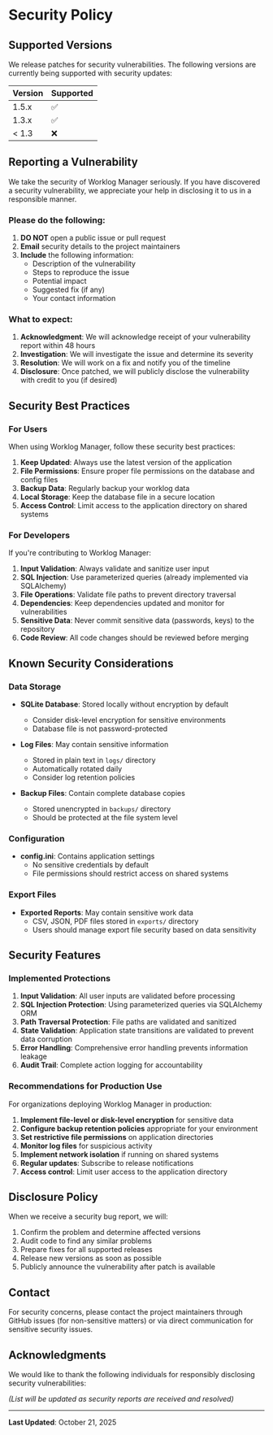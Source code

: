 # Security Policy

## Supported Versions

We release patches for security vulnerabilities. The following versions are currently being supported with security updates:

| Version | Supported          |
| ------- | ------------------ |
| 1.5.x   | :white_check_mark: |
| 1.3.x   | :white_check_mark: |
| < 1.3   | :x:                |

## Reporting a Vulnerability

We take the security of Worklog Manager seriously. If you have discovered a security vulnerability, we appreciate your help in disclosing it to us in a responsible manner.

### Please do the following:

1. **DO NOT** open a public issue or pull request
2. **Email** security details to the project maintainers
3. **Include** the following information:
   - Description of the vulnerability
   - Steps to reproduce the issue
   - Potential impact
   - Suggested fix (if any)
   - Your contact information

### What to expect:

1. **Acknowledgment**: We will acknowledge receipt of your vulnerability report within 48 hours
2. **Investigation**: We will investigate the issue and determine its severity
3. **Resolution**: We will work on a fix and notify you of the timeline
4. **Disclosure**: Once patched, we will publicly disclose the vulnerability with credit to you (if desired)

## Security Best Practices

### For Users

When using Worklog Manager, follow these security best practices:

1. **Keep Updated**: Always use the latest version of the application
2. **File Permissions**: Ensure proper file permissions on the database and config files
3. **Backup Data**: Regularly backup your worklog data
4. **Local Storage**: Keep the database file in a secure location
5. **Access Control**: Limit access to the application directory on shared systems

### For Developers

If you're contributing to Worklog Manager:

1. **Input Validation**: Always validate and sanitize user input
2. **SQL Injection**: Use parameterized queries (already implemented via SQLAlchemy)
3. **File Operations**: Validate file paths to prevent directory traversal
4. **Dependencies**: Keep dependencies updated and monitor for vulnerabilities
5. **Sensitive Data**: Never commit sensitive data (passwords, keys) to the repository
6. **Code Review**: All code changes should be reviewed before merging

## Known Security Considerations

### Data Storage

- **SQLite Database**: Stored locally without encryption by default
  - Consider disk-level encryption for sensitive environments
  - Database file is not password-protected
  
- **Log Files**: May contain sensitive information
  - Stored in plain text in `logs/` directory
  - Automatically rotated daily
  - Consider log retention policies

- **Backup Files**: Contain complete database copies
  - Stored unencrypted in `backups/` directory
  - Should be protected at the file system level

### Configuration

- **config.ini**: Contains application settings
  - No sensitive credentials by default
  - File permissions should restrict access on shared systems

### Export Files

- **Exported Reports**: May contain sensitive work data
  - CSV, JSON, PDF files stored in `exports/` directory
  - Users should manage export file security based on data sensitivity

## Security Features

### Implemented Protections

1. **Input Validation**: All user inputs are validated before processing
2. **SQL Injection Protection**: Using parameterized queries via SQLAlchemy ORM
3. **Path Traversal Protection**: File paths are validated and sanitized
4. **State Validation**: Application state transitions are validated to prevent data corruption
5. **Error Handling**: Comprehensive error handling prevents information leakage
6. **Audit Trail**: Complete action logging for accountability

### Recommendations for Production Use

For organizations deploying Worklog Manager in production:

1. **Implement file-level or disk-level encryption** for sensitive data
2. **Configure backup retention policies** appropriate for your environment
3. **Set restrictive file permissions** on application directories
4. **Monitor log files** for suspicious activity
5. **Implement network isolation** if running on shared systems
6. **Regular updates**: Subscribe to release notifications
7. **Access control**: Limit user access to the application directory

## Disclosure Policy

When we receive a security bug report, we will:

1. Confirm the problem and determine affected versions
2. Audit code to find any similar problems
3. Prepare fixes for all supported releases
4. Release new versions as soon as possible
5. Publicly announce the vulnerability after patch is available

## Contact

For security concerns, please contact the project maintainers through GitHub issues (for non-sensitive matters) or via direct communication for sensitive security issues.

## Acknowledgments

We would like to thank the following individuals for responsibly disclosing security vulnerabilities:

*(List will be updated as security reports are received and resolved)*

---

**Last Updated**: October 21, 2025
